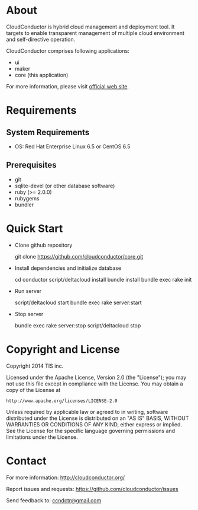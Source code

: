 About
=====

CloudConductor is hybrid cloud management and deployment tool.
It targets to enable transparent management of multiple cloud environment
and self-directive operation.

CloudConductor comprises following applications:

- ui
- maker
- core (this application)

For more information, please visit [official web site](http://cloudconductor.org/).


Requirements
============

System Requirements
-------------------

- OS: Red Hat Enterprise Linux 6.5 or CentOS 6.5

Prerequisites
-------------

- git
- sqlite-devel (or other database software)
- ruby (>= 2.0.0)
- rubygems
- bundler


Quick Start
===========

- Clone github repository

    git clone https://github.com/cloudconductor/core.git

- Install dependencies and initialize database

    cd conductor
    script/deltacloud install
    bundle install
    bundle exec rake init

- Run server

    script/deltacloud start
    bundle exec rake server:start

- Stop server

    bundle exec rake server:stop
    script/deltacloud stop


Copyright and License
=====================

Copyright 2014 TIS inc.

Licensed under the Apache License, Version 2.0 (the "License");
you may not use this file except in compliance with the License.
You may obtain a copy of the License at

    http://www.apache.org/licenses/LICENSE-2.0

Unless required by applicable law or agreed to in writing, software
distributed under the License is distributed on an "AS IS" BASIS,
WITHOUT WARRANTIES OR CONDITIONS OF ANY KIND, either express or implied.
See the License for the specific language governing permissions and
limitations under the License.


Contact
=======

For more information: <http://cloudconductor.org/>

Report issues and requests: <https://github.com/cloudconductor/issues>

Send feedback to: <ccndctr@gmail.com>

